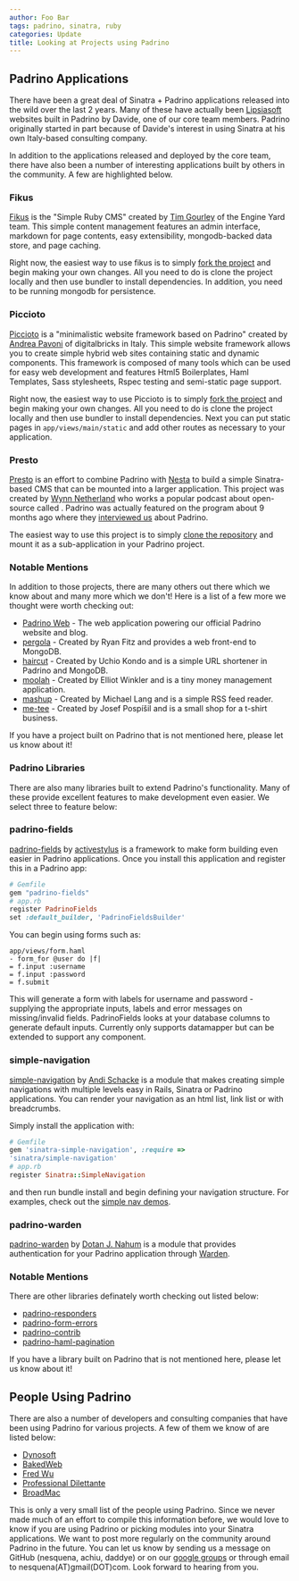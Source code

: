 ```yaml
---
author: Foo Bar
tags: padrino, sinatra, ruby
categories: Update
title: Looking at Projects using Padrino
---
```


## Padrino Applications

There have been a great deal of Sinatra + Padrino applications released into the wild over the last 2 years.  Many of
these have actually been [Lipsiasoft](http://www.lipsiasoft.com/portfolio) websites built in Padrino by Davide, one of
our core team members. Padrino originally started in part because of Davide's interest in using Sinatra at his own
Italy-based consulting company.


In addition to the applications released and deployed by the core team, there have also been a number of interesting
applications built by others in the community. A few are highlighted below.


### Fikus

[Fikus](https://github.com/bratta/fikus) is the "Simple Ruby CMS" created by [Tim Gourley](https://github.com/bratta) of
the Engine Yard team. This simple content management features an admin interface, markdown for page contents, easy
extensibility, mongodb-backed data store, and page caching.


Right now, the easiest way to use fikus is to simply [fork the project](https://github.com/bratta/fikus) and begin
making your own changes. All you need to do is clone the project locally and then use bundler to install dependencies.
In addition, you need to be running mongodb for persistence.


### Piccioto

[Piccioto](https://github.com/apeacox/picciotto) is a "minimalistic website framework based on Padrino" created by
[Andrea Pavoni](https://github.com/apeacox) of digitalbricks in Italy. This simple website framework allows you to
create simple hybrid web sites containing static and dynamic components. This framework is composed of many tools which
can be used for easy web development and features Html5 Boilerplates, Haml Templates, Sass stylesheets, Rspec testing
and semi-static page support.


Right now, the easiest way to use Piccioto is to simply [fork the project](https://github.com/apeacox/picciotto) and
begin making your own changes. All you need to do is clone the project locally and then use bundler to install
dependencies. Next you can put static pages in `app/views/main/static` and add other routes as necessary to your
application.


### Presto

[Presto](https://github.com/pengwynn/presto) is an effort to combine Padrino with [Nesta](http://github.com/gma/nesta)
to build a simple Sinatra-based CMS that can be mounted into a larger application. This project was created by [Wynn
Netherland](https://github.com/pengwynn) who works a popular podcast about open-source called . Padrino was actually
featured on the program about 9 months ago where they [interviewed
us](http://thechangelog.com/post/708173099/episode-0-2-7-padrino-ruby-web-framework) about Padrino.


The easiest way to use this project is to simply [clone the repository](https://github.com/pengwynn/presto) and mount it
as a sub-application in your Padrino project.


### Notable Mentions

In addition to those projects, there are many others out there which we know about and many more which we don't! Here is
a list of a few more we thought were worth checking out:


- [Padrino Web](https://github.com/padrino/padrino-web) - The web application powering our official Padrino website and
  blog.
- [pergola](https://github.com/ryanfitz/pergola) - Created by Ryan Fitz and provides a web front-end to MongoDB.
- [haircut](https://github.com/udzura/haircut) - Created by Uchio Kondo and is a simple URL shortener in Padrino and
  MongoDB.
- [moolah](https://github.com/mcmire/moolah) - Created by Elliot Winkler and is a tiny money management application.
- [mashup](https://github.com/mwlang/mashup) - Created by Michael Lang and is a simple RSS feed reader.
- [me-tee](https://github.com/pepe/me-tee) - Created by Josef Pospíšil and is a small shop for a t-shirt business.


If you have a project built on Padrino that is not mentioned here, please let us know about it!


### Padrino Libraries

There are also many libraries built to extend Padrino's functionality.
Many of these provide excellent
features to make development even easier. We select three to feature
below:


### padrino-fields

[padrino-fields](https://github.com/activestylus/padrino-fields) by [activestylus](https://github.com/activestylus) is a
framework to make form building even easier in Padrino applications. Once you install this application and register this
in a Padrino app:


```ruby
# Gemfile
gem "padrino-fields"
# app.rb
register PadrinoFields
set :default_builder, 'PadrinoFieldsBuilder'
```

You can begin using forms such as:


```haml
app/views/form.haml
- form_for @user do |f|
= f.input :username
= f.input :password
= f.submit
```


This will generate a form with labels for username and password - supplying the appropriate inputs, labels and error
messages on missing/invalid fields. PadrinoFields looks at your database columns to generate default inputs. Currently
only supports datamapper but can be extended to support any component.


### simple-navigation

[simple-navigation](https://github.com/andi/sinatra-simple-navigation) by [Andi Schacke](https://github.com/andi) is a
module that makes creating simple navigations with multiple levels easy in Rails, Sinatra or Padrino applications. You
can render your navigation as an html list, link list or with breadcrumbs.


Simply install the application with:


```ruby
# Gemfile
gem 'sinatra-simple-navigation', :require =>
'sinatra/simple-navigation'
# app.rb
register Sinatra::SimpleNavigation
```


and then run bundle install and begin defining your navigation structure. For examples, check out the
[simple nav demos](http://github.com/andi/simple-navigation-demo).


### padrino-warden

[padrino-warden](https://github.com/jondot/padrino-warden) by [Dotan J.  Nahum](https://github.com/jondot) is a module
that provides authentication for your Padrino application through [Warden](https://github.com/hassox/warden).


### Notable Mentions

There are other libraries definately worth checking out listed below:


- [padrino-responders](https://github.com/nu7hatch/padrino-responders)
- [padrino-form-errors](https://github.com/nu7hatch/padrino-form-errors)
- [padrino-contrib](https://github.com/padrino/padrino-contrib)
- [padrino-haml-pagination](https://github.com/sumskyi/padrino-haml-pagination)


If you have a library built on Padrino that is not mentioned here, please let us know about it!


## People Using Padrino

There are also a number of developers and consulting companies that have been using Padrino for various projects. A few
of them we know of are listed below:


- [Dynosoft](http://www.dynosoft.com)
- [BakedWeb](http://bakedweb.net/portfolio/web-development)
- [Fred Wu](http://fredwu.me/post/759061247/wuit-com-now-runs-on-padrino)
- [Professional Dilettante](http://professionaldilettante.com/padrino/2010.06.20)
- [BroadMac](http://broadmac.net/)

This is only a very small list of the people using Padrino. Since we never made much of an effort to compile this
information before, we would love to know if you are using Padrino or picking modules into your Sinatra applications. We
want to post more regularly on the community around Padrino in the future. You can let us know by sending us a message
on GitHub (nesquena, achiu, daddye) or on our [google groups](http://groups.google.com/group/padrino) or through email
to nesquena(AT)gmail(DOT)com. Look forward to hearing from you.

